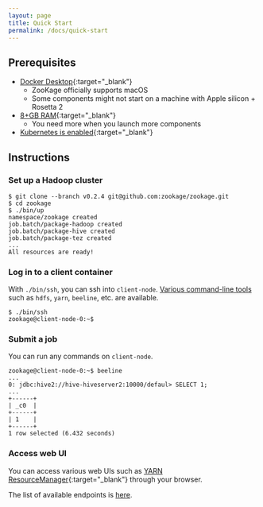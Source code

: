 ```yaml
---
layout: page
title: Quick Start
permalink: /docs/quick-start
---
```


## Prerequisites

- [Docker Desktop](https://www.docker.com/products/docker-desktop/){:target="_blank"}
  - ZooKage officially supports macOS
  - Some components might not start on a machine with Apple silicon + Rosetta 2
- [8+GB RAM](https://docs.docker.com/desktop/settings/mac/#advanced){:target="_blank"}
  - You need more when you launch more components
- [Kubernetes is enabled](https://docs.docker.com/get-started/orchestration/){:target="_blank"}

## Instructions

### Set up a Hadoop cluster

```console
$ git clone --branch v0.2.4 git@github.com:zookage/zookage.git
$ cd zookage
$ ./bin/up
namespace/zookage created
job.batch/package-hadoop created
job.batch/package-hive created
job.batch/package-tez created
...
All resources are ready!
```

### Log in to a client container

With `./bin/ssh`, you can ssh into `client-node`. [Various command-line tools](/docs/tools#what-commands-are-available-on-client-node) such as `hdfs`, `yarn`, `beeline`, etc. are available.

```console
$ ./bin/ssh
zookage@client-node-0:~$
```

### Submit a job

You can run any commands on `client-node`.

```console
zookage@client-node-0:~$ beeline
...
0: jdbc:hive2://hive-hiveserver2:10000/defaul> SELECT 1;
...
+------+
| _c0  |
+------+
| 1    |
+------+
1 row selected (6.432 seconds)
```

### Access web UI

You can access various web UIs such as [YARN ResourceManager](http://localhost:8088/cluster){:target="_blank"} through your browser.

The list of available endpoints is [here](/docs/tools#web-ui).
